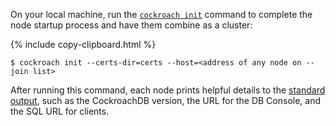 On your local machine, run the [`cockroach init`](cockroach-init.html) command to complete the node startup process and have them combine as a cluster:

{% include copy-clipboard.html %}
~~~ shell
$ cockroach init --certs-dir=certs --host=<address of any node on --join list>
~~~

After running this command, each node prints helpful details to the [standard output](cockroach-start.html#standard-output), such as the CockroachDB version, the URL for the DB Console, and the SQL URL for clients.
